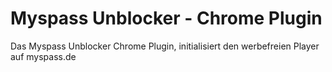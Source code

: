 Myspass Unblocker - Chrome Plugin
=======================

Das Myspass Unblocker Chrome Plugin, initialisiert den werbefreien Player auf myspass.de

